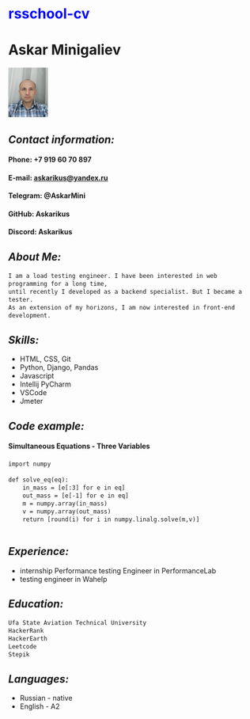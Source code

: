 # <span style="color:blue">rsschool-cv</span>
# Askar Minigaliev
<img src="img/IMG_tiny.jpg" width=80px height=100px>

## *Contact information:*

#### Phone: +7 919 60 70 897
#### E-mail: askarikus@yandex.ru
#### Telegram: @AskarMini
#### GitHub: Askarikus
#### Discord: Askarikus

## *About Me:*
    I am a load testing engineer. I have been interested in web programming for a long time,     
    until recently I developed as a backend specialist. But I became a tester.     
    As an extension of my horizons, I am now interested in front-end development.

    
## *Skills:*
+ HTML, CSS, Git
+ Python, Django, Pandas
+ Javascript
+ Intellij PyCharm
+ VSCode
+ Jmeter


## *Code example:*
#### Simultaneous Equations - Three Variables
``` 
import numpy

def solve_eq(eq):
    in_mass = [e[:3] for e in eq]
    out_mass = [e[-1] for e in eq]
    m = numpy.array(in_mass)
    v = numpy.array(out_mass)    
    return [round(i) for i in numpy.linalg.solve(m,v)]
    
```


## *Experience:*

+ internship Performance testing Engineer in PerformanceLab
+ testing engineer in Wahelp
  
## *Education:*
    Ufa State Aviation Technical University
    HackerRank
    HackerEarth
    Leetcode
    Stepik

## *Languages:*

   *  Russian - native
   *  English - A2
